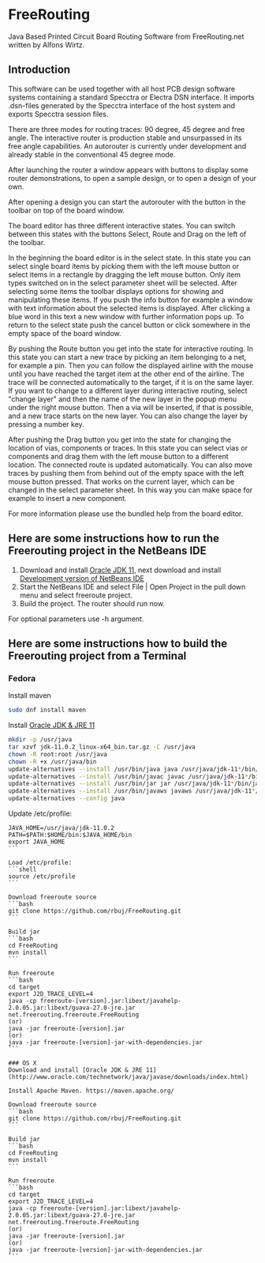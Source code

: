 # FreeRouting

Java Based Printed Circuit Board Routing Software from FreeRouting.net written by Alfons Wirtz.

## Introduction

This software can be used together with all host PCB design software systems containing a standard Specctra or Electra DSN interface. It imports .dsn-files generated by the Specctra interface of the host system and exports Specctra session files.

There are three modes for routing traces: 90 degree, 45 degree and free angle. The interactive router is production stable and unsurpassed in its free angle capabilities. An autorouter is currently under development and already stable in the conventional 45 degree mode.

After launching the router a window appears with buttons to display some router demonstrations, to open a sample design, or to open a design of your own.

After opening a design you can start the autorouter with the button in the toolbar on top of the board window.

The board editor has three different interactive states. You can switch between this states with the buttons Select, Route and Drag on the left of the toolbar.

In the beginning the board editor is in the select state. In this state you can select single board items by picking them with the left mouse button or select items in a rectangle by dragging the left mouse button. Only item types switched on in the select parameter sheet will be selected. After selecting some items the toolbar displays options for showing and manipulating these items. If you push the info button for example a window with text information about the selected items is displayed. After clicking a blue word in this text a new window with further information pops up. To return to the select state push the cancel button or click somewhere in the empty space of the board window.

By pushing the Route button you get into the state for interactive routing. In this state you can start a new trace by picking an item belonging to a net, for example a pin. Then you can follow the displayed airline with the mouse until you have reached the target item at the other end of the airline. The trace will be connected automatically to the target, if it is on the same layer. If you want to change to a different layer during interactive routing, select "change layer" and then the name of the new layer in the popup menu under the right mouse button. Then a via will be inserted, if that is possible, and a new trace starts on the new layer. You can also change the layer by pressing a number key.

After pushing the Drag button you get into the state for changing the location of vias, components or traces. In this state you can select vias or components and drag them with the left mouse button to a different location. The connected route is updated automatically. You can also move traces by pushing them from behind out of the empty space with the left mouse button pressed. That works on the current layer, which can be changed in the select parameter sheet. In this way you can make space for example to insert a new component.

For more information please use the bundled help from the board editor.


## Here are some instructions how to run the Freerouting project in the NetBeans IDE

1. Download and install [Oracle JDK 11](http://www.oracle.com/technetwork/java/javase/downloads/index.html), next download and install [Development version of NetBeans IDE](http://bits.netbeans.org/download/trunk/nightly/latest/)
2. Start the NetBeans IDE and select File | Open Project in the pull down menu and select freeroute project.
3. Build the project. The router should run now.

For optional parameters use -h argument.

## Here are some instructions how to build the Freerouting project from a Terminal

### Fedora

Install maven
```bash
sudo dnf install maven
```
Install [Oracle JDK & JRE 11](http://www.oracle.com/technetwork/java/javase/downloads/index.html)
```bash
mkdir -p /usr/java
tar xzvf jdk-11.0.2_linux-x64_bin.tar.gz -C /usr/java
chown -R root:root /usr/java
chown -R +x /usr/java/bin
update-alternatives --install /usr/bin/java java /usr/java/jdk-11*/bin/java 1065
update-alternatives --install /usr/bin/javac javac /usr/java/jdk-11*/bin/javac 1065
update-alternatives --install /usr/bin/jar jar /usr/java/jdk-11*/bin/jar 1065
update-alternatives --install /usr/bin/javaws javaws /usr/java/jdk-11*/bin/javaws 1065
update-alternatives --config java
```

Update /etc/profile:
````shell
JAVA_HOME=/usr/java/jdk-11.0.2
PATH=$PATH:$HOME/bin:$JAVA_HOME/bin
export JAVA_HOME
```

Load /etc/profile:
```shell
source /etc/profile
```

Download freeroute source
```bash
git clone https://github.com/rbuj/FreeRouting.git
```

Build jar
```bash
cd FreeRouting
mvn install
```

Run freeroute
```bash
cd target
export J2D_TRACE_LEVEL=4
java -cp freeroute-[version].jar:libext/javahelp-2.0.05.jar:libext/guava-27.0-jre.jar net.freerouting.freeroute.FreeRouting
(or)
java -jar freeroute-[version].jar
(or)
java -jar freeroute-[version]-jar-with-dependencies.jar
```

### OS X
Download and install [Oracle JDK & JRE 11](http://www.oracle.com/technetwork/java/javase/downloads/index.html)

Install Apache Maven. https://maven.apache.org/

Download freeroute source
```bash
git clone https://github.com/rbuj/FreeRouting.git
```

Build jar
```bash
cd FreeRouting
mvn install
```

Run freeroute
```bash
cd target
export J2D_TRACE_LEVEL=4
java -cp freeroute-[version].jar:libext/javahelp-2.0.05.jar:libext/guava-27.0-jre.jar net.freerouting.freeroute.FreeRouting
(or)
java -jar freeroute-[version].jar
(or)
java -jar freeroute-[version]-jar-with-dependencies.jar
```
